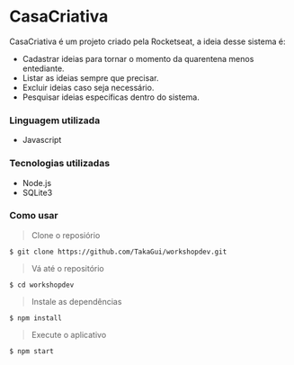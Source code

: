# CasaCriativa

CasaCriativa é um projeto criado pela Rocketseat, a ideia desse sistema é:

  - Cadastrar ideias para tornar o momento da quarentena menos entediante.
  - Listar as ideias sempre que precisar.
  - Excluir ideias caso seja necessário.
  - Pesquisar ideias específicas dentro do sistema.

### Linguagem utilizada

  - Javascript

### Tecnologias utilizadas

  - Node.js
  - SQLite3

### Como usar

> Clone o reposiório
```shell
$ git clone https://github.com/TakaGui/workshopdev.git
```
> Vá até o repositório
```shell
$ cd workshopdev
```
> Instale as dependências
```shell
$ npm install
```
> Execute o aplicativo
```shell
$ npm start
```
